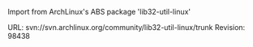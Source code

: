 Import from ArchLinux's ABS package 'lib32-util-linux'

URL: svn://svn.archlinux.org/community/lib32-util-linux/trunk
Revision: 98438
